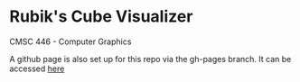 Rubik's Cube Visualizer
=======================

CMSC 446 - Computer Graphics

A github page is also set up for this repo via the gh-pages branch. It can be accessed [here](http://evandam.github.io/RubiksCube-Graphics/cube.html)
